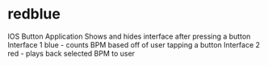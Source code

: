 # redblue
IOS Button Application
Shows and hides interface after pressing a button
Interface 1 blue - counts BPM based off of user tapping a button 
Interface 2 red - plays back selected BPM to user 
